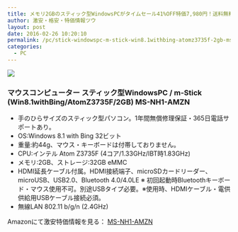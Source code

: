 ```yaml
---
title: メモリ2GBのスティック型WindowsPCがタイムセール41%OFF特価7,980円！送料無料！
author: 激安・格安・特価情報ツウ
layout: post
date: 2016-02-26 10:20:10
permalink: /pc/stick-windowspc-m-stick-win8.1withbing-atomz3735f-2gb-ms-nh1-amzn-amazon.html
categories:
  - PC
---
```

<div class="img-bg2 img_L">
  <a href="http://www.amazon.co.jp/gp/product/B00QESEZSU/ref=as_li_qf_sp_asin_il?ie=UTF8&camp=247&creative=1211&creativeASIN=B00QESEZSU&linkCode=as2&tag=tokkajohotsu-22"><img border="0" src="http://ws-fe.amazon-adsystem.com/widgets/q?_encoding=UTF8&ASIN=B00QESEZSU&Format=_SL250_&ID=AsinImage&MarketPlace=JP&ServiceVersion=20070822&WS=1&tag=tokkajohotsu-22" ></a><img src="http://ir-jp.amazon-adsystem.com/e/ir?t=tokkajohotsu-22&l=as2&o=9&a=B00QESEZSU" width="1" height="1" border="0" alt="" style="border:none !important; margin:0px !important;" />
</div>

### マウスコンピューター スティック型WindowsPC / m-Stick (Win8.1withBing/AtomZ3735F/2GB) MS-NH1-AMZN
<!--more-->

* 手のひらサイズのスティック型パソコン。1年間無償修理保証・365日電話サポートあり。
* OS:Windows 8.1 with Bing 32ビット
* 重量:約44g、マウス・キーボードは付帯しておりません。
* CPU:インテル Atom Z3735F (4コア/1.33GHz/IBT時1.83GHz)
* メモリ:2GB、ストレージ:32GB eMMC
* HDMI延長ケーブル付属。HDMI接続端子、microSDカードリーダー、microUSB、USB2.0、Bluetooth 4.0/4.0LE
※ 初回起動時Bluetoothキーボード・マウス使用不可。別途USBタイプ必要。※使用時、HDMIケーブル・電供供給用USBケーブル接続必須。
* 無線LAN 802.11 b/g/n (2.4GHz)

Amazonにて激安特価情報を見る： <a href="http://www.amazon.co.jp/gp/product/B00QESEZSU/ref=as_li_qf_sp_asin_il?ie=UTF8&camp=247&creative=1211&creativeASIN=B00QESEZSU&linkCode=as2&tag=tokkajohotsu-22" target="_blank"><span class="fs150p">MS-NH1-AMZN</span></a>